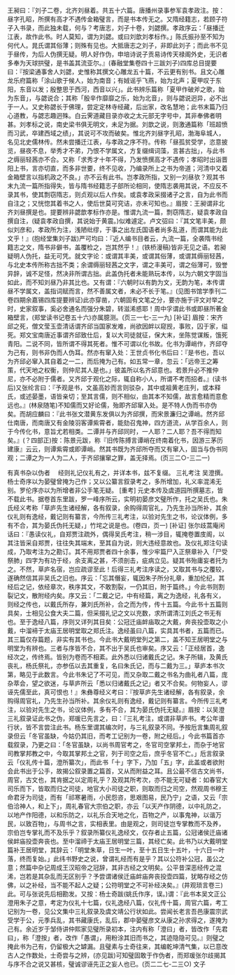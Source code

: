 <!-- { "loadSidebar": true } -->
王昶曰：『刘子二卷，北齐刘昼着。共五十六篇。唐播州录事参军袁孝政注。按：昼字孔昭，所撰有高才不遇传金箱璧言，而是书本传无之。又隋经籍志，若顾子符子入书录，而此独未载，何与？考唐志，刘子十卷，刘勰撰。孝政序云：「昼播迁江表，故作此书。时人莫知，谓为刘勰。或曰刘歆刘孝标作。」陈氏振孙至不知为何代人。晁氏谓其俗薄；则殊有见也。大抵唐志之刘子，非即此刘子；而此书不见于昼传，为后人伪撰无疑。明人好作伪，申培诗说子贡易诗传天禄阁外史，无识者多奉为天球拱璧，是书盖其流亚尔。』(春融堂集卷四十三跋刘子)四库总目提要曰：『按梁通事舍人刘勰，史惟称其撰文心雕龙五十篇，不云更有别书。且文心雕龙乐府篇称「涂山歌于候人，始为南音；有娀谣乎飞燕，始为北声；夏甲叹于东阳，东音以发；殷整思于西河，西音以兴」。此书辨乐篇称「夏甲作破斧之歌，始为东音」，与勰说合；其称「殷辛作靡靡之乐，始为北音」，则与勰说迥异，必不出于一人。又史称勰长于佛理，尝定定林寺经藏，后出家，改名慧地；此书末篇乃归心道教，与勰志趣迥殊。白云霁道藏目录亦收之太元部无字号中，其非奉佛者明甚。刘孝标之说，南史梁书俱无明文，未足为据。刘歆之说，则激通篇称「班超愤而习武，卒建西域之绩」，其说可不攻而破矣。惟北齐刘昼字孔昭，渤海阜城人，名见北史儒林传。然未尝播迁江表，与孝政之序不符。传称「昼孤贫受学，恣意披览，昼夜不息，举秀才不弟，乃恨不学属文，方复缀缉词藻，言甚古拙」，与此书之缛丽轻茜亦不合。又称「求秀才十年不得，乃发愤撰高才不遇传；孝昭时出诣晋阳上书，言亦切直，而多非世要，终不见收，乃编录所上之书为帝道；河清中又着金箱壁言以指机政之不良。」亦不云有此书。岂孝政所指，又别一刘昼欤？观其书末九流一篇所指得失，皆与隋书经籍志子部所论相同，使隋志袭用其说，不应反不录其书，使其剽窃隋志，则贞观以后人作矣。或袁孝政采掇诸子之言，自为此书而自注之；又恍惚其着书之人，使后世莫可究诘，亦未可知也。』眉按：王昶谓非北齐刘昼撰是也。提要辨非勰歆孝标作亦是。惟谓九流一篇，剽窃隋志，疑袁孝政自撰自注，(疑袁孝政自撰，其说始于黄震。)似难遽定。卢文弨曰：『其文笔丰美，颇似刘彦和，孝政所为注，浅陋纰缪，于事之出左氏国语者尚多乱道，而谓其能为此文乎！』(抱经堂集刘子跋)严可均曰：『近人编书目者云，九流一篇，全袭隋书经籍志之文，隋书非僻书，盖覆检之，岂其然乎！』(铁桥漫稿)皆非无见之语。若昶疑明人伪托，益无可凭。就文字论：或谓其丰美，或谓其俗薄，或谓其缛丽轻茜，与北史本传所称古拙不类；余谓缛丽轻茜之文字，谓之丰美可，谓之俗薄可，毁誉异辞，诚不足怪，然决非所谓古拙。此盖伪托者未能熟玩本传，以为六朝文字固当如此，而不知刘昼乃非其比也。又有谓：『六朝时以有韵为文，无韵为笔，本传谓昼不学属文，盖指词赋而言，然不善属文者，未必不长于笔。』(见图书馆学季刊二卷四期余嘉锡四库提要辨证)此亦穿凿，六朝固有文笔之分，要亦施于评文对举之时，史家叙事，奚必舍通名而强分朱碧，转滋浠惑耶！周中孚谓此书或即昼所著金箱壁言，(郑堂读书记卷五十六)亦属臆测。(页三一七-三一九)
[补证]
眉按：宋齐邱之死，僧文莹玉壶清话谓齐邱当国家发难，尚欲因衅以窥觊，事败，囚于家，缢死。郑文宝南唐近事谓齐邱致仕后，复以大司徒就征，保大末，坐陈觉谋叛，饿死青阳。二说不同，皆所谓不得其死者。惟不可谓以化书故。化书为谭峭作，齐邱夺为己有，则书非伪而人伪耳。然亦有窜入处：王世贞书化书后曰：『是书也，吾以为齐邱必窜入其自着之一二，而后掩为己有。如五常一章，忽云：「远帝王之筹策，代天地之权衡，则仲尼其人是也。」彼盖所以名齐邱意也。若景升必不推仲尼，亦不必附于儒者。又齐邱于观化之际，辄自称小人，所谓不考而招者。』(读书后)又张纶言曰：『予观是书，文虽高妙而言则驳杂，其中或祖黄老庄列，或本释氏，或述晏墨，语皆亲切；至其言儒，则不相似，由其本不知儒，故言愈精而意愈远也。』(林泉随笔)不知儒而又好论儒，殆即齐邱窜入处。是不特人伪而书亦伪矣。而胡应麟曰：『此书张文潜黄东发俱以为齐邱撰，而宋景濂归之谭峭。然齐邱仕南唐，而南唐又有金陵羽客谭紫霄者，能劾召鬼神，四方道流，从学百余人，则于今传化书，意旨尤若相类。二谭并与齐邱同时，一人耶？二人耶？吾不得而知矣。』(？四部正)按：陈景元跋，称『旧传陈搏言谭峭在终南着化书，因游三茅历建康』云云，则谭紫霄或即谭峭。然其书既为齐邱所夺而又有窜入，固当与伪书同观；二谭之为一人为二人，于齐邱攘窜之罪，盖无择焉。(页三二○-三二一)









有真书杂以伪者
　经则礼记仪礼有之，并详本书，兹不复缀。
三礼考注
吴澄撰。杨士奇序以为晏璧曾掩为己作；又以公纂言叙录考之，多所增加，礼义率混浠无别。罗伦序亦以为所增者非公手笔无疑。
[重考]
元史本传及虞道园所撰墓志，皆不载此书。据卷首东里跋，罗一峰序所云，实明初晏彦文璧所作，托之吴氏也。朱氏经义考称「草庐先生诸经解，各有叙录，余购得周官礼，乃先生孙当所补，其余仪礼则有逸经，戴记则有纂言，今所传三礼考注，以验对先生之书，论议体例，多有不合，其为晏氏伪托无疑，」竹垞之说是也。(卷四，页一)
[补证]
张尔歧蒿庵闲话曰：『愚读仪礼，自郑贾注疏外，偶得吴氏考注，稍一涉目，辄掩卷置庋阁，以其注皆采自郑贾，往往失其端末，至其自为说，则大违经意故也。及仪礼郑注句读成，乃取考注为之勘订。其不用郑贾者四十余事，惟少牢篇尸入正祭章补入「尸受祭肺」四字为有功于经，余支离之甚，不须剖击，疵病立见。疑其书殆庸妄者托为之。不然，草庐名宿，岂应疏谬至此！后得三礼考注序读之，又取其书与之覆较，遂确然信其非吴氏之旧也。序云：「忘其僭妄，辄因朱子所分礼章，重加伦纪，其经后之记，依经章次，秩序其文，不敢割裂，一仍其旧，附于篇终。」今此书则割裂记文，散附经内矣。序又云：「二戴之记，中有经篇，离之为逸经，礼各有义，则经之传也，以戴氏所存，兼刘氏所补，合之而为传，传十五篇。今此书十五篇则具矣，士相见公食大夫二篇，但采掇礼记之文以充数，求所谓清江刘氏之书无有也。至于逸经八篇，序则又详列其目矣：公冠迁庙衅庙取之大戴，奔丧投壶取之小戴，中溜褅于太庙王居明堂取之郑氏注。逸经虽曰八篇，实具其书者，五篇而已。其三篇仅存篇题，非实有其书也。今此书大戴明堂列之第二，盖不知王居明堂之与明堂为有辨也。三者与序皆不合，其不出于吴氏也审矣。序又云：「正经居首，逸经次之，传终焉。皆别为卷而不相紊。此外悉以归诸戴氏之记。朱子所辑，及黄氏丧礼，杨氏祭礼，亦参伍以去其重复，名曰朱氏记，而与二戴为三。」草庐本书次第，略见于此数言。今此书朱记了不可见，而又杂取二戴之书名为曲礼者八篇，庞杂萃会，望之欲迷，与草庐所云「悉以归诸戴氏之记」者又不合矣。何物妄人，谬诬先儒至此，真可恨也！』朱彝尊经义考曰：『按草庐先生诸经解，各有叙录，余购得周官礼，乃先生孙当所补。其余仪礼则有逸经，戴记则有纂言。今所传三礼考注，以验对先生之书，论议体例，多有不合，其为晏氏伪托无疑。』眉按：以吴澄三礼叙录证此书之伪，郑瑗已先言之，曰：『三礼考注，或谓非草庐书。考公年谱行状，皆不言尝注此书。杨东里谓其编次时，与三礼叙录不同。予按卮言集周礼叙录但云「冬官虽缺，今姑仍其旧，而考工记别为一卷，附之经后。」今此书篇首亦载叙录，乃更之曰：「冬官虽缺，以尚书周官考之，冬官司空掌邦土，而杂于地官司教掌邦教之中，今取其掌邦土之官，列于司空之后，庶乎冬官不亡。」卮言叙录云「仪礼传十篇，澄所纂次」，而此书「十」字下，乃加「五」字，此盖或者欲附会此书出于公手，故揭公叙录置之篇首，又从而附益之耳。且公最不信古文尚书，周官，古文也，其肯据之以定周礼乎？及观其所考次，亦不能无可疑者：如春官大司乐而下，皆取而归之司徒，地官大小司徒之职，则取而归之司空，然观周书穆王命君牙为司徒，而有「祁寒暑雨，小民怨咨，思艰图易，民乃宁」之语，又云「宗伯洽神人，和上下」，周礼春官大宗伯之职，亦云「以天产作阴德，以中礼防之，以地产作阳德，以和乐防之，以礼乐合天地之化，百物之产，以事鬼神，以谐万民，以致百物」，与周书之言，实相表里。由是观之，则司徒岂专掌教而不及养，宗伯岂专掌礼而不及乐乎？叙录所纂仪礼逸经文，仅存者止五篇，公冠诸侯迁庙诸侯衅庙投壶奔丧也。至中溜禘于太庙王居明堂三篇，其经亡矣。此书乃以大戴明堂篇补王居明堂，其辞云：「明堂朱草，日生一叶，至十五日生十五叶，十六日一叶落，终而复始。」此纬书野史之说，曾谓礼经而有是乎？其以公符补公冠，虽公之意；然篇中杂记周成王汉昭帝之冠辞，其非古经之文明矣。公平昔深恶经传之混浠，岂若是其杂乱而无区别乎？予尝谓诸侯迁庙衅庙奔丧投壶四篇，犹略存经之仿佛，以之补经，当不能不起人之疑；公符明堂之不可补经决矣。』(井观琐言卷三)此。可与张说先后相勘发。又按：杨士奇跋(姚氏作序，误。)谓：『此书本吴文正公澄用朱子之意，考定为仪礼十七篇，仪礼逸经八篇，仪礼传十篇，周官六篇，考工记别为一卷，见公文集中三礼叙录及虞文靖公行状如此。尝闻长老言吾邑康震宗武受学于公，元季兵乱，其书藏康氏，乱后，郡中晏璧彦文从康之孙求得之，遂掩为己有。余近岁于邹侍讲仲熙家见璧所录初本，注内有称「澄曰」者，皆改作「先君曰」，称「澄按」者，改作「愚谓」，用粉涂其旧而书之，其迹隐隐可见。』则璧之掩此书为己有，仍留极大之罅漏。且璧素与士奇往来，其编乾坤清气集，以已意改古人之作数处，士奇尝与之辨，(亦见跋)可知璧固敢于作伪者，而郑瑗张尔歧揭其与序不合之说又甚核，璧诚谬诬先正之妄人也已。(页二二七-二三○)
文子
